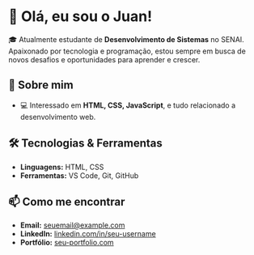 # 👋 Olá, eu sou o Juan!

🎓 Atualmente estudante de **Desenvolvimento de Sistemas** no SENAI. Apaixonado por tecnologia e programação, estou sempre em busca de novos desafios e oportunidades para aprender e crescer.

## 🚀 Sobre mim

- 💻 Interessado em **HTML, CSS, JavaScript**, e tudo relacionado a desenvolvimento web.

## 🛠️ Tecnologias & Ferramentas

- **Linguagens:** HTML, CSS
- **Ferramentas:** VS Code, Git, GitHub

## 📫 Como me encontrar

- **Email:** seuemail@example.com
- **LinkedIn:** [linkedin.com/in/seu-username](https://www.linkedin.com/in/seu-username)
- **Portfólio:** [seu-portfolio.com](https://www.seu-portfolio.com)
